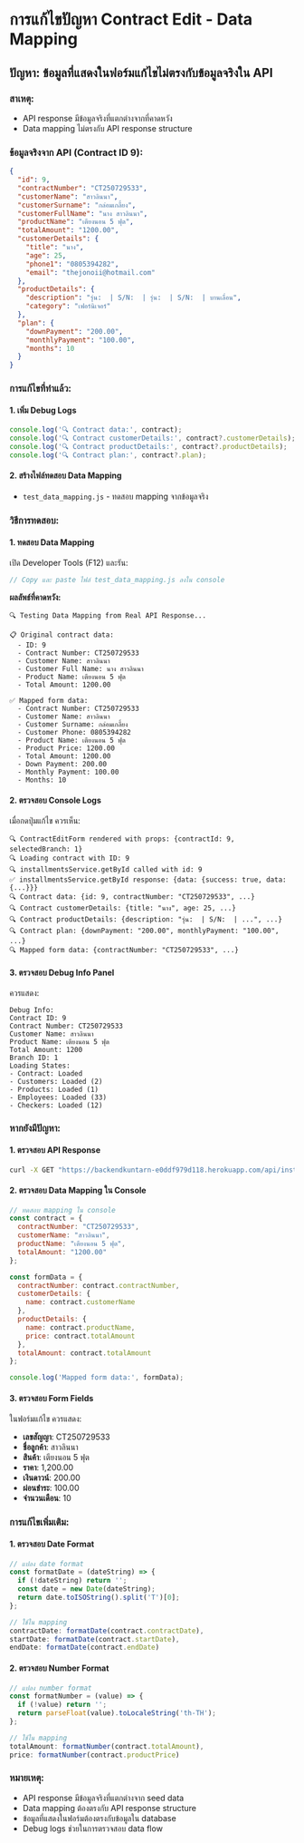 # การแก้ไขปัญหา Contract Edit - Data Mapping

## ปัญหา: ข้อมูลที่แสดงในฟอร์มแก้ไขไม่ตรงกับข้อมูลจริงใน API

### สาเหตุ:
- API response มีข้อมูลจริงที่แตกต่างจากที่คาดหวัง
- Data mapping ไม่ตรงกับ API response structure

### ข้อมูลจริงจาก API (Contract ID 9):
```json
{
  "id": 9,
  "contractNumber": "CT250729533",
  "customerName": "สาวลินนา",
  "customerSurname": "กล่อมเกลี้ยง", 
  "customerFullName": "นาง สาวลินนา",
  "productName": "เตียงนอน 5 ฟุต",
  "totalAmount": "1200.00",
  "customerDetails": {
    "title": "นาง",
    "age": 25,
    "phone1": "0805394282",
    "email": "thejonoii@hotmail.com"
  },
  "productDetails": {
    "description": "รุ่น:  | S/N:  | รุ่น:  | S/N:  | บานเลื่อน",
    "category": "เฟอร์นิเจอร์"
  },
  "plan": {
    "downPayment": "200.00",
    "monthlyPayment": "100.00",
    "months": 10
  }
}
```

### การแก้ไขที่ทำแล้ว:

#### 1. เพิ่ม Debug Logs
```javascript
console.log('🔍 Contract data:', contract);
console.log('🔍 Contract customerDetails:', contract?.customerDetails);
console.log('🔍 Contract productDetails:', contract?.productDetails);
console.log('🔍 Contract plan:', contract?.plan);
```

#### 2. สร้างไฟล์ทดสอบ Data Mapping
- `test_data_mapping.js` - ทดสอบ mapping จากข้อมูลจริง

### วิธีการทดสอบ:

#### 1. ทดสอบ Data Mapping
เปิด Developer Tools (F12) และรัน:
```javascript
// Copy และ paste ไฟล์ test_data_mapping.js ลงใน console
```

**ผลลัพธ์ที่คาดหวัง:**
```
🔍 Testing Data Mapping from Real API Response...

📋 Original contract data:
  - ID: 9
  - Contract Number: CT250729533
  - Customer Name: สาวลินนา
  - Customer Full Name: นาง สาวลินนา
  - Product Name: เตียงนอน 5 ฟุต
  - Total Amount: 1200.00

✅ Mapped form data:
  - Contract Number: CT250729533
  - Customer Name: สาวลินนา
  - Customer Surname: กล่อมเกลี้ยง
  - Customer Phone: 0805394282
  - Product Name: เตียงนอน 5 ฟุต
  - Product Price: 1200.00
  - Total Amount: 1200.00
  - Down Payment: 200.00
  - Monthly Payment: 100.00
  - Months: 10
```

#### 2. ตรวจสอบ Console Logs
เมื่อกดปุ่มแก้ไข ควรเห็น:
```
🔍 ContractEditForm rendered with props: {contractId: 9, selectedBranch: 1}
🔍 Loading contract with ID: 9
🔍 installmentsService.getById called with id: 9
✅ installmentsService.getById response: {data: {success: true, data: {...}}}
🔍 Contract data: {id: 9, contractNumber: "CT250729533", ...}
🔍 Contract customerDetails: {title: "นาง", age: 25, ...}
🔍 Contract productDetails: {description: "รุ่น:  | S/N:  | ...", ...}
🔍 Contract plan: {downPayment: "200.00", monthlyPayment: "100.00", ...}
🔍 Mapped form data: {contractNumber: "CT250729533", ...}
```

#### 3. ตรวจสอบ Debug Info Panel
ควรแสดง:
```
Debug Info:
Contract ID: 9
Contract Number: CT250729533
Customer Name: สาวลินนา
Product Name: เตียงนอน 5 ฟุต
Total Amount: 1200
Branch ID: 1
Loading States:
- Contract: Loaded
- Customers: Loaded (2)
- Products: Loaded (1)
- Employees: Loaded (33)
- Checkers: Loaded (12)
```

### หากยังมีปัญหา:

#### 1. ตรวจสอบ API Response
```bash
curl -X GET "https://backendkuntarn-e0ddf979d118.herokuapp.com/api/installments/9"
```

#### 2. ตรวจสอบ Data Mapping ใน Console
```javascript
// ทดสอบ mapping ใน console
const contract = {
  contractNumber: "CT250729533",
  customerName: "สาวลินนา",
  productName: "เตียงนอน 5 ฟุต",
  totalAmount: "1200.00"
};

const formData = {
  contractNumber: contract.contractNumber,
  customerDetails: {
    name: contract.customerName
  },
  productDetails: {
    name: contract.productName,
    price: contract.totalAmount
  },
  totalAmount: contract.totalAmount
};

console.log('Mapped form data:', formData);
```

#### 3. ตรวจสอบ Form Fields
ในฟอร์มแก้ไข ควรแสดง:
- **เลขสัญญา**: CT250729533
- **ชื่อลูกค้า**: สาวลินนา
- **สินค้า**: เตียงนอน 5 ฟุต
- **ราคา**: 1,200.00
- **เงินดาวน์**: 200.00
- **ผ่อนชำระ**: 100.00
- **จำนวนเดือน**: 10

### การแก้ไขเพิ่มเติม:

#### 1. ตรวจสอบ Date Format
```javascript
// แปลง date format
const formatDate = (dateString) => {
  if (!dateString) return '';
  const date = new Date(dateString);
  return date.toISOString().split('T')[0];
};

// ใช้ใน mapping
contractDate: formatDate(contract.contractDate),
startDate: formatDate(contract.startDate),
endDate: formatDate(contract.endDate)
```

#### 2. ตรวจสอบ Number Format
```javascript
// แปลง number format
const formatNumber = (value) => {
  if (!value) return '';
  return parseFloat(value).toLocaleString('th-TH');
};

// ใช้ใน mapping
totalAmount: formatNumber(contract.totalAmount),
price: formatNumber(contract.productPrice)
```

### หมายเหตุ:
- API response มีข้อมูลจริงที่แตกต่างจาก seed data
- Data mapping ต้องตรงกับ API response structure
- ข้อมูลที่แสดงในฟอร์มต้องตรงกับข้อมูลใน database
- Debug logs ช่วยในการตรวจสอบ data flow 